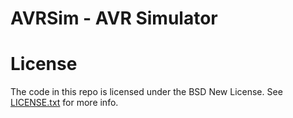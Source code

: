 AVRSim - AVR Simulator
======================



License
=======

The code in this repo is licensed under the BSD New License.
See [LICENSE.txt](LICENSE.txt) for more info.